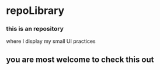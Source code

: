 # repoLibrary
### this is an repository
 where  I display my small UI practices
 
 ## you are most welcome to check this out
